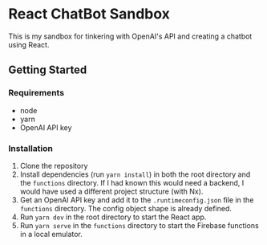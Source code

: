 # React ChatBot Sandbox

This is my sandbox for tinkering with OpenAI's API and creating a chatbot using React.

## Getting Started

### Requirements
 - node
 - yarn
 - OpenAI API key

### Installation

1. Clone the repository
2. Install dependencies (run `yarn install`) in both the root directory and the `functions` directory.  If I had known this would need a backend, I would have used a different project structure (with Nx).
3. Get an OpenAI API key and add it to the `.runtimeconfig.json` file in the `functions` directory. The config object shape is already defined.
4. Run `yarn dev` in the root directory to start the React app.
5. Run `yarn serve` in the `functions` directory to start the Firebase functions in a local emulator.
